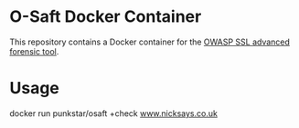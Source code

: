 # O-Saft Docker Container

This repository contains a Docker container for the [OWASP SSL advanced forensic tool](https://github.com/OWASP/O-Saft).

# Usage

  docker run punkstar/osaft +check www.nicksays.co.uk
